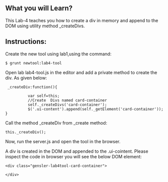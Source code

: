 ## What you will Learn?

This Lab-4 teaches you how to create a div in memory and append to the DOM using utility method _createDivs.




## Instructions:

 Create the new tool using lab1,using the command:

 	$ grunt newtool:lab4-tool


Open lab lab4-tool.js in the editor and add a private method to create the div. As given below:

	 _createDiv:function(){
            
              var self=this;
              //Create  Divs named card-container
              self._createDivs('card-container');
              $('.ui-content').append(self._getElement('card-container')); 
    }
 
 Call the method _createDiv from _create method:

 	this._createDiv();

 Now, run the server.js and open the tool in the browser.


 A div is created in the DOM and appended to the .ui-cointent. Please inspect the code in browser you will see the below DOM element:

 	<div class="gensler-lab4tool-card-container">
 		
 	</div>




 
